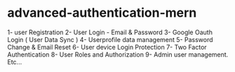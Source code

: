 # advanced-authentication-mern

1- user Registration
2- User Login - Email & Password
3- Google Oauth Login ( User Data Sync )
4- Userprofile data management
5- Password Change & Email Reset 
6- User device Login Protection
7- Two Factor Authentication
8- User Roles and Authorization
9- Admin user management. Etc...

